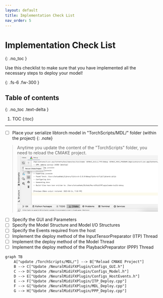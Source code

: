```yaml
---
layout: default
title: Implementation Check List
nav_order: 5
---
```


# Implementation Check List
{: .no_toc }

Use this checklist to make sure that you have implemented all the necessary steps to deploy your model!

{: .fs-6 .fw-300 }

## Table of contents
{: .no_toc .text-delta }

1. TOC
{:toc}

---


- [ ] Place your serialize libtorch model in "TorchScripts/MDL/" folder (within the project)
{: .note}
> Anytime you update the content of the "TorchScripts" folder, you need to reload the CMAKE project.
> ![](/assets/images/cmake_reload.png)
> 

- [ ] Specify the GUI and Parameters
- [ ] Specify the Model Structure and Model I/O Structures
- [ ] Specify the Events required from the host
- [ ] Implement the deploy method of the InputTensorPreparator (ITP) Thread
- [ ] Implement the deploy method of the Model Thread
- [ ] Implement the deploy method of the PlaybackPreparator (PPP) Thread

```mermaid
graph TB
    A["update /TorchScripts/MDL/"] --> B["Reload CMAKE Project"]
    B --> C["Update /NeuralMidiFXPlugin/Configs_GUI.h"]
    C --> D["Update /NeuralMidiFXPlugin/Configs_Model.h"]
    D --> E["Update /NeuralMidiFXPlugin/Configs_HostEvents.h"]
    E --> F["Update /NeuralMidiFXPlugin/ITP_Deploy.cpp"]
    F --> G["Update /NeuralMidiFXPlugin/MDL_Deploy.cpp"]
    G --> H["Update /NeuralMidiFXPlugin/PPP_Deploy.cpp"]
  
```
